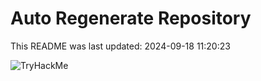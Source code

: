 # Auto Regenerate Repository

This README was last updated: 2024-09-18 11:20:23

 ![TryHackMe](https://tryhackme.com/badge/533634)